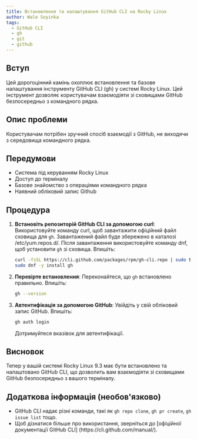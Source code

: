 ```yaml
---
title: Встановлення та налаштування GitHub CLI на Rocky Linux
author: Wale Soyinka
tags:
  - GitHub CLI
  - gh
  - git
  - github
---
```


## Вступ

Цей дорогоцінний камінь охоплює встановлення та базове налаштування інструменту GitHub CLI (gh) у системі Rocky Linux. Цей інструмент дозволяє користувачам взаємодіяти зі сховищами GitHub безпосередньо з командного рядка.

## Опис проблеми

Користувачам потрібен зручний спосіб взаємодії з GitHub, не виходячи з середовища командного рядка.

## Передумови

- Система під керуванням Rocky Linux
- Доступ до терміналу
- Базове знайомство з операціями командного рядка
- Наявний обліковий запис Github

## Процедура

1. **Встановіть репозиторій GitHub CLI за допомогою curl**:
   Використовуйте команду curl, щоб завантажити офіційний файл сховища для `gh`. Завантажений файл буде збережено в каталозі /etc/yum.repos.d/. Після завантаження використовуйте команду dnf, щоб установити `gh` зі сховища. Впишіть:

   ```bash
   curl -fsSL https://cli.github.com/packages/rpm/gh-cli.repo | sudo tee /etc/yum.repos.d/github-cli.repo
   sudo dnf -y install gh
   ```
2. **Перевірте встановлення**:
   Переконайтеся, що `gh` встановлено правильно. Впишіть:

   ```bash
   gh --version
   ```
3. **Автентифікація за допомогою GitHub**:
   Увійдіть у свій обліковий запис GitHub. Впишіть:

   ```bash
   gh auth login
   ```

   Дотримуйтеся вказівок для автентифікації.

## Висновок

Тепер у вашій системі Rocky Linux 9.3 має бути встановлено та налаштовано GitHub CLI, що дозволить вам взаємодіяти зі сховищами GitHub безпосередньо з вашого терміналу.

## Додаткова інформація (необов'язково)

- GitHub CLI надає різні команди, такі як `gh repo clone`, `gh pr create`, `gh issue list` тощо.
- Щоб дізнатися більше про використання, зверніться до [офіційної документації GitHub CLI] (https\://cli.github.com/manual/).
